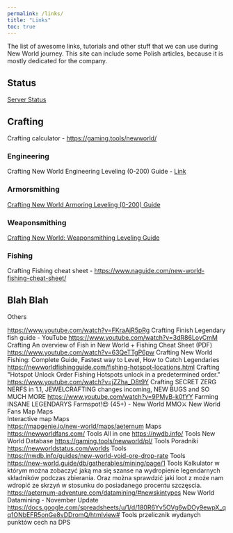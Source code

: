 ```yaml
---
permalink: /links/
title: "Links"
toc: true
---
```


The list of awesome links, tutorials and other stuff that we can use during New World journey. This site can include some Polish articles, because it is mostly dedicated for the company.

## Status

[Server Status](https://newworldstatus.com/worlds)

## Crafting

Crafting calculator - https://gaming.tools/newworld/

### Engineering

Crafting New World Engineering Leveling (0-200) Guide - [Link](https://segmentnext.com/new-world-engineering-leveling/)

### Armorsmithing

[Crafting	New World Armoring Leveling (0-200) Guide](https://segmentnext.com/new-world-armoring-leveling/)

### Weaponsmithing

[Crafting	New World: Weaponsmithing Leveling Guide](https://us.millenium.gg/guide/25302.html)

### Fishing

Crafting	Fishing cheat sheet - <https://www.naguide.com/new-world-fishing-cheat-sheet/>

## Blah Blah

Others

https://www.youtube.com/watch?v=FKraAjR5pRg	Crafting	Finish Legendary fish guide - YouTube
https://www.youtube.com/watch?v=3dR86LoyCmM	Crafting	An overview of Fish in New World + Fishing Cheat Sheet (PDF)
https://www.youtube.com/watch?v=63QeTTgP6pw	Crafting	New World Fishing: Complete Guide, Fastest way to Level, How to Catch Legendaries
https://newworldfishingguide.com/fishing-hotspot-locations.html	Crafting	"Hotspot Unlock Order
Fishing Hotspots unlock in a predetermined order."
https://www.youtube.com/watch?v=jZZha_D8t9Y	Crafting	SECRET ZERG NERFS in 1.1, JEWELCRAFTING changes incoming, NEW BUGS and SO MUCH MORE
https://www.youtube.com/watch?v=9PMyB-k0fYY	Farming	INSANE LEGENDARYS Farmspot!😍 (45+) - New World MMO⚔️
New World Fans Map	Maps	
Interactive map	Maps	
https://mapgenie.io/new-world/maps/aeternum	Maps	
https://newworldfans.com/	Tools	All in one
https://nwdb.info/	Tools	New World Database
https://gaming.tools/newworld/pl/	Tools	Poradniki
https://newworldstatus.com/worlds	Tools	
https://nwdb.info/guides/new-world-void-ore-drop-rate	Tools	
https://new-world.guide/db/gatherables/mining/page/1	Tools	Kalkulator w którym można zobaczyć jaką ma się szanse na wydropienie legendarnych składników podczas zbierania. Oraz można sprawdzić jaki loot z może nam wdropić ze skrzyń w stosunku do posiadanego procentu szczęscia.
https://aeternum-adventure.com/datamining/#newskintypes		New World Datamining - November Update
https://docs.google.com/spreadsheets/u/1/d/180R6Yv5OVg6wDOy9ewpX_qq1ONbEFR5onGe8vDDromQ/htmlview#	Tools	przelicznik wydanych punktów cech na DPS
